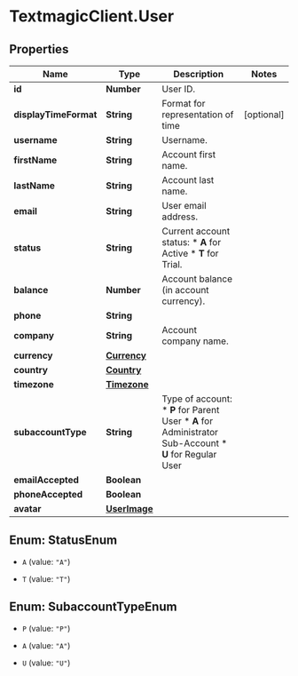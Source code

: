 # TextmagicClient.User

## Properties
Name | Type | Description | Notes
------------ | ------------- | ------------- | -------------
**id** | **Number** | User ID. | 
**displayTimeFormat** | **String** | Format for representation of time | [optional] 
**username** | **String** | Username. | 
**firstName** | **String** | Account first name. | 
**lastName** | **String** | Account last name. | 
**email** | **String** | User email address. | 
**status** | **String** | Current account status: * **A** for Active * **T** for Trial.  | 
**balance** | **Number** | Account balance (in account currency). | 
**phone** | **String** |  | 
**company** | **String** | Account company name. | 
**currency** | [**Currency**](Currency.md) |  | 
**country** | [**Country**](Country.md) |  | 
**timezone** | [**Timezone**](Timezone.md) |  | 
**subaccountType** | **String** | Type of account: * **P** for Parent User * **A** for Administrator Sub-Account * **U** for Regular User  | 
**emailAccepted** | **Boolean** |  | 
**phoneAccepted** | **Boolean** |  | 
**avatar** | [**UserImage**](UserImage.md) |  | 


<a name="StatusEnum"></a>
## Enum: StatusEnum


* `A` (value: `"A"`)

* `T` (value: `"T"`)




<a name="SubaccountTypeEnum"></a>
## Enum: SubaccountTypeEnum


* `P` (value: `"P"`)

* `A` (value: `"A"`)

* `U` (value: `"U"`)





